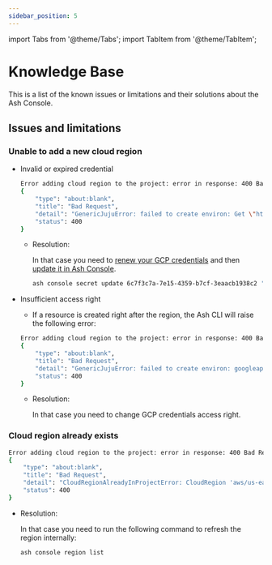 ```yaml
---
sidebar_position: 5
---
```


import Tabs from '@theme/Tabs';
import TabItem from '@theme/TabItem';

# Knowledge Base

This is a list of the known issues or limitations and their solutions about the Ash Console.

## Issues and limitations

### Unable to add a new cloud region

<Tabs groupId="cloud-provider">
  <TabItem value="gcp" label="On GCP" default>

- Invalid or expired credential

    ```bash title="Error message"
    Error adding cloud region to the project: error in response: 400 Bad Request: 
    {
        "type": "about:blank",
        "title": "Bad Request",
        "detail": "GenericJujuError: failed to create environ: Get \"https://compute.googleapis.com/compute/v1/projects/GCP-PROJECT?alt=json&prettyPrint=false\": oauth2: cannot fetch token: 400 Bad Request\nResponse: {\"error\":\"invalid_grant\",\"error_description\":\"Invalid grant: account not found\"}",
        "status": 400
    }
    ```
    - Resolution:

        In that case you need to [renew your GCP credentials](/docs/console/reference/cloud-credentials#create-cloud-credentials) and then [update it in Ash Console](/docs/console/reference/secret-management#update-a-secret).
        ```bash title="Command"
        ash console secret update 6c7f3c7a-7e15-4359-b7cf-3eaacb1938c2 '{name: my-secret-updated, project_id: "****", client_email: "****", client_id: "****", privateKey: "****"}'
        ```

- Insufficient access right

    - If a resource is created right after the region, the Ash CLI will raise the following error:

    ```bash title="Error message"
    Error adding cloud region to the project: error in response: 400 Bad Request: 
    {
        "type": "about:blank",
        "title": "Bad Request",
        "detail": "GenericJujuError: failed to create environ: googleapi: Error 403: Required 'compute.projects.get' permission for 'projects/GCP-PROJECT', forbidden",
        "status": 400
    }
    ```
    - Resolution:

        In that case you need to change GCP credentials access right.

</TabItem>
</Tabs>

### Cloud region already exists

```bash title="Error message"
Error adding cloud region to the project: error in response: 400 Bad Request:
{
    "type": "about:blank",
    "title": "Bad Request",
    "detail": "CloudRegionAlreadyInProjectError: CloudRegion 'aws/us-east-2' already exists in project '6d6fead3-7fb1-4454-ba26-ca74b3a25004'",
    "status": 400
}
```

- Resolution:

    In that case you need to run the following command to refresh the region internally:
    ```bash title="Command"
    ash console region list
    ```

